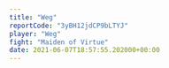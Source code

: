 ```yaml
---
title: "Weg"
reportCode: "3yBH12jdCP9bLTYJ"
player: "Weg"
fight: "Maiden of Virtue"
date: 2021-06-07T18:57:55.202000+00:00
---
```

